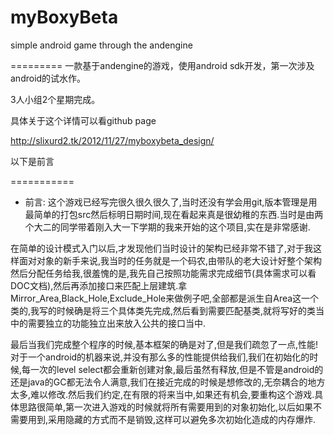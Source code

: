 myBoxyBeta
==========

simple android game through the andengine

=========
一款基于andengine的游戏，使用android sdk开发，第一次涉及android的试水作。

3人小组2个星期完成。

具体关于这个详情可以看github page

http://slixurd2.tk/2012/11/27/myboxybeta_design/

以下是前言

===========
* 前言: 
这个游戏已经写完很久很久很久了,当时还没有学会用git,版本管理是用最简单的打包src然后标明日期时间,现在看起来真是很幼稚的东西.当时是由两个大二的同学带着刚入大一下学期的我来开始的这个项目,实在是非常感谢.

在简单的设计模式入门以后,才发现他们当时设计的架构已经非常不错了,对于我这样面对对象的新手来说,我当时的任务就是一个码农,由带队的老大设计好整个架构然后分配任务给我,很羞愧的是,我先自己按照功能需求完成细节(具体需求可以看DOC文档),然后再添加接口来匹配上层建筑.拿Mirror_Area,Black_Hole,Exclude_Hole来做例子吧,全部都是派生自Area这一个类的,我写的时候确是将三个具体类先完成,然后看到需要匹配基类,就将写好的类当中的需要独立的功能独立出来放入公共的接口当中.

最后当我们完成整个程序的时候,基本框架的确是对了,但是我们疏忽了一点,性能!对于一个android的机器来说,并没有那么多的性能提供给我们,我们在初始化的时候,每一次的level select都会重新创建对象,最后虽然有释放,但是不管是android的还是java的GC都无法令人满意,我们在接近完成的时候是想修改的,无奈耦合的地方太多,难以修改.然后我们约定,在有限的将来当中,如果还有机会,要重构这个游戏.具体思路很简单,第一次进入游戏的时候就将所有需要用到的对象初始化,以后如果不需要用到,采用隐藏的方式而不是销毁,这样可以避免多次初始化造成的内存爆炸.
